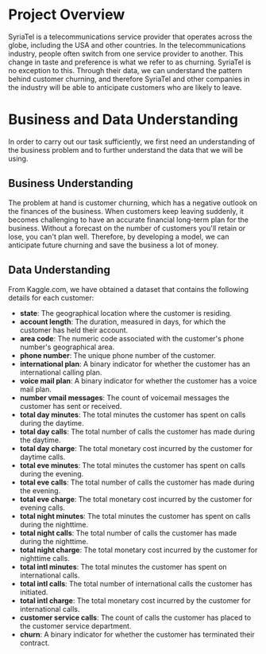 # Project Overview

SyriaTel is a telecommunications service provider that operates across the globe, including the USA and other countries. In the telecommunications industry, people often switch from one service provider to another. This change in taste and preference is what we refer to as churning. SyriaTel is no exception to this. Through their data, we can understand the pattern behind customer churning, and therefore SyriaTel and other companies in the industry will be able to anticipate customers who are likely to leave.

# Business and Data Understanding

In order to carry out our task sufficiently, we first need an understanding of the business problem and to further understand the data that we will be using.

## Business Understanding

The problem at hand is customer churning, which has a negative outlook on the finances of the business. When customers keep leaving suddenly, it becomes challenging to have an accurate financial long-term plan for the business. Without a forecast on the number of customers you'll retain or lose, you can't plan well. Therefore, by developing a model, we can anticipate future churning and save the business a lot of money.

## Data Understanding

From Kaggle.com, we have obtained a dataset that contains the following details for each customer:

- **state**: The geographical location where the customer is residing.
- **account length**: The duration, measured in days, for which the customer has held their account.
- **area code**: The numeric code associated with the customer's phone number's geographical area.
- **phone number**: The unique phone number of the customer.
- **international plan**: A binary indicator for whether the customer has an international calling plan.
- **voice mail plan**: A binary indicator for whether the customer has a voice mail plan.
- **number vmail messages**: The count of voicemail messages the customer has sent or received.
- **total day minutes**: The total minutes the customer has spent on calls during the daytime.
- **total day calls**: The total number of calls the customer has made during the daytime.
- **total day charge**: The total monetary cost incurred by the customer for daytime calls.
- **total eve minutes**: The total minutes the customer has spent on calls during the evening.
- **total eve calls**: The total number of calls the customer has made during the evening.
- **total eve charge**: The total monetary cost incurred by the customer for evening calls.
- **total night minutes**: The total minutes the customer has spent on calls during the nighttime.
- **total night calls**: The total number of calls the customer has made during the nighttime.
- **total night charge**: The total monetary cost incurred by the customer for nighttime calls.
- **total intl minutes**: The total minutes the customer has spent on international calls.
- **total intl calls**: The total number of international calls the customer has initiated.
- **total intl charge**: The total monetary cost incurred by the customer for international calls.
- **customer service calls**: The count of calls the customer has placed to the customer service department.
- **churn**: A binary indicator for whether the customer has terminated their contract.
